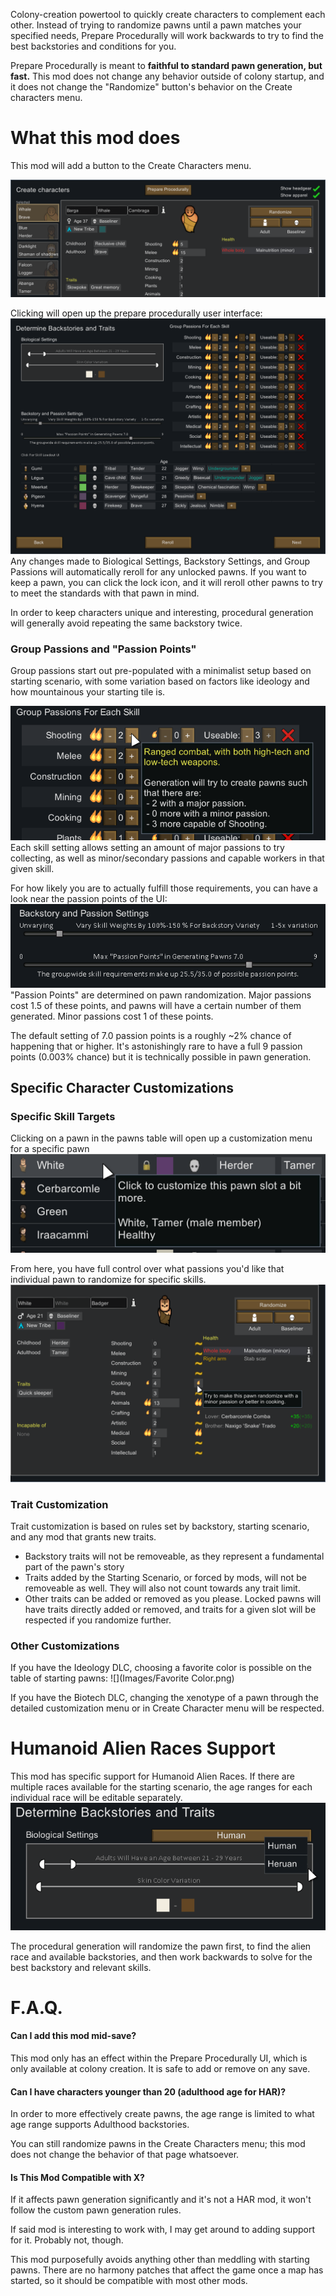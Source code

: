 Colony-creation powertool to quickly create characters to complement each other. Instead of trying to randomize pawns until a pawn matches your specified needs, Prepare Procedurally will work backwards to try to find the best backstories and conditions for you.

Prepare Procedurally is meant to **faithful to standard pawn generation, but fast.** This mod does not change any behavior outside of colony startup, and it does not change the "Randomize" button's behavior on the Create characters menu. 
# What this mod does

This mod will add a button to the Create Characters menu.

![](Images/Button.png)

Clicking will open up the prepare procedurally user interface:
![](Images/PrepareProcedurally.png)
Any changes made to Biological Settings, Backstory Settings, and Group Passions will automatically reroll for any unlocked pawns. If you want to keep a pawn, you can click the lock icon, and it will reroll other pawns to try to meet the standards with that pawn in mind.

In order to keep characters unique and interesting, procedural generation will generally avoid repeating the same backstory twice.
### Group Passions and "Passion Points"

Group passions start out pre-populated with a minimalist setup based on starting scenario, with some variation based on factors like ideology and how mountainous your starting tile is. 

![](Images/GroupPassions.png)
Each skill setting allows setting an amount of major passions to try collecting, as well as minor/secondary passions and capable workers in that given skill.

For how likely you are to actually fulfill those requirements, you can have a look near the passion points of the UI:
![](Images/PassionPoints.png)
"Passion Points" are determined on pawn randomization. Major passions cost 1.5 of these points, and pawns will have a certain number of them generated. Minor passions cost 1 of these points. 

The default setting of 7.0 passion points is a roughly ~2% chance of happening that or higher. It's astonishingly rare to have a full 9 passion points (0.003% chance) but it is technically possible in pawn generation.

## Specific Character Customizations

### Specific Skill Targets

Clicking on a pawn in the pawns table will open up a customization menu for a specific pawn
![](Images/ClickToCustomize.png)

From here, you have full control over what passions you'd like that individual pawn to randomize for specific skills.
![](Images/CharacterMenu.png)
### Trait Customization

Trait customization is based on rules set by backstory, starting scenario, and any mod that grants new traits.
* Backstory traits will not be removeable, as they represent a fundamental part of the pawn's story
* Traits added by the Starting Scenario, or forced by mods, will not be removeable as well. They will also not count towards any trait limit.
* Other traits can be added or removed as you please. Locked pawns will have traits directly added or removed, and traits for a given slot will be respected if you randomize further.

### Other Customizations

If you have the Ideology DLC, choosing a favorite color is possible on the table of starting pawns:
![](Images/Favorite Color.png)

If you have the Biotech DLC, changing the xenotype of a pawn through the detailed customization menu or in Create Character menu will be respected.
# Humanoid Alien Races Support
This mod has specific support for Humanoid Alien Races. If there are multiple races available for the starting scenario, the age ranges for each individual race will be editable separately.
![](Images/HumanoidAlienRacesSupport.png)

The procedural generation will randomize the pawn first, to find the alien race and available backstories, and then work backwards to solve for the best backstory and relevant skills.
# F.A.Q.

#### Can I add this mod mid-save?
This mod only has an effect within the Prepare Procedurally UI, which is only available at colony creation. It is safe to add or remove on any save.
#### Can I have characters younger than 20 (adulthood age for HAR)?
In order to more effectively create pawns, the age range is limited to what age range supports Adulthood backstories. 

You can still randomize pawns in the Create Characters menu; this mod does not change the behavior of that page whatsoever.
#### Is This Mod Compatible with X?
If it affects pawn generation significantly and it's not a HAR mod, it won't follow the custom pawn generation rules. 

If said mod is interesting to work with, I may get around to adding support for it. Probably not, though.

This mod purposefully avoids anything other than meddling with starting pawns. There are no harmony patches that affect the game once a map has started, so it should be compatible with most other mods.